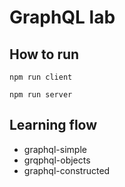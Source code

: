 # GraphQL lab## How to run```npm run client``````npm run server```## Learning flow- graphql-simple- grqphql-objects- graphql-constructed